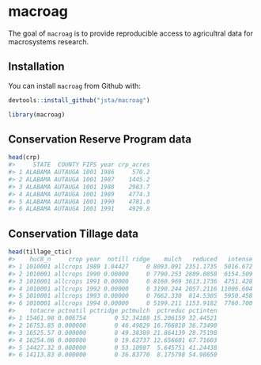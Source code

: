 
<!-- README.md is generated from README.Rmd. Please edit that file -->

# macroag

The goal of `macroag` is to provide reproducible access to agricultral
data for macrosystems research.

## Installation

You can install `macroag` from Github with:

``` r
devtools::install_github("jsta/macroag")
```

``` r
library(macroag)
```

## Conservation Reserve Program data

``` r
head(crp)
#>     STATE  COUNTY FIPS year crp_acres
#> 1 ALABAMA AUTAUGA 1001 1986     570.2
#> 2 ALABAMA AUTAUGA 1001 1987    1445.2
#> 3 ALABAMA AUTAUGA 1001 1988    2983.7
#> 4 ALABAMA AUTAUGA 1001 1989    4774.3
#> 5 ALABAMA AUTAUGA 1001 1990    4781.0
#> 6 ALABAMA AUTAUGA 1001 1991    4929.8
```

## Conservation Tillage data

``` r
head(tillage_ctic)
#>    huc8_n     crop year  notill ridge    mulch   reduced   intense
#> 1 1010001 allcrops 1989 1.04427     0 8093.091 2351.1735  5016.672
#> 2 1010001 allcrops 1990 0.00000     0 7790.253 2809.0858  6154.509
#> 3 1010001 allcrops 1991 0.00000     0 8160.969 3613.1736  4751.428
#> 4 1010001 allcrops 1992 0.00000     0 3190.244 2057.2116 11006.604
#> 5 1010001 allcrops 1993 0.00000     0 7662.330  814.5305  5950.458
#> 6 1010001 allcrops 1994 0.00000     0 5199.211 1153.9182  7760.700
#>    totacre pctnotil pctridge pctmulch  pctreduc pctinten
#> 1 15461.98 0.006754        0 52.34188 15.206159 32.44521
#> 2 16753.85 0.000000        0 46.49829 16.766810 36.73490
#> 3 16525.57 0.000000        0 49.38389 21.864139 28.75198
#> 4 16254.06 0.000000        0 19.62737 12.656601 67.71603
#> 5 14427.32 0.000000        0 53.10987  5.645751 41.24438
#> 6 14113.83 0.000000        0 36.83770  8.175798 54.98650
```
